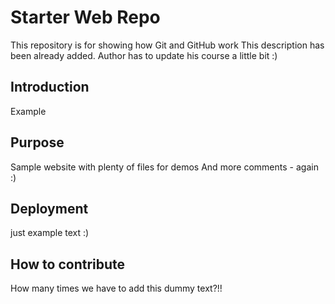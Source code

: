 # Starter Web Repo

This repository is for showing how Git and GitHub work
This description has been already added. Author has to update his course a little bit :)

## Introduction

Example

## Purpose

Sample website with plenty of files for demos
And more comments - again :)

## Deployment

just example text :)

## How to contribute

How many times we have to add this dummy text?!!